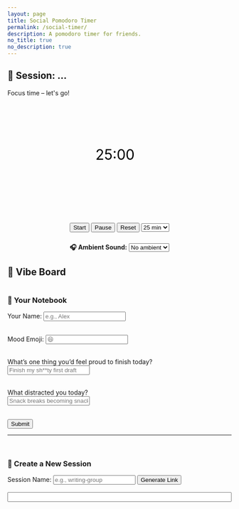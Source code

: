 ```yaml
---
layout: page
title: Social Pomodoro Timer
permalink: /social-timer/
description: A pomodoro timer for friends.  
no_title: true
no_description: true
---
```


<body>

  <style>

  .circle-timer {
    width: 220px;
    height: 220px;
    margin: 2rem auto;
    position: relative;
    background: transparent !important;
  }


  .controls {
    text-align: center;
    margin-top: 1rem;
  }
    
  #vibeBoard {
    display: flex;
    flex-wrap: wrap;
    gap: 1rem;
  }

  .vibe-card {
    border: 1px solid #ddd;
    padding: 1rem;
    border-radius: 10px;
    width: 250px;
    background: #f9f9f9;
    font-family: system-ui, sans-serif;
    box-shadow: 0 2px 5px rgba(0,0,0,0.05);
  }

  :root {
  --accent-focus: #FF9687;   /* Pastel coral */
  --accent-break: #A3D9FF;   /* Soft blue */
}
</style>

 <h2 id="sessionHeader">🔗 Session: ...</h2>


  <div class="status" id="status">Focus time – let's go!</div>
      
  <div class="circle-timer">
    <svg viewBox="0 0 100 100" width="200" height="200">
      <circle cx="50" cy="50" r="45" fill="none" />
      <path id="pie" fill="#FF9687" transform="rotate(0,50,50)" />
      <text x="50" y="55" text-anchor="middle" font-size="16" id="timerText">25:00</text>
    </svg>
  </div>
  
  <div class="controls">
    <button onclick="startTimer()">Start</button>
    <button onclick="pauseTimer()">Pause</button>
    <button onclick="resetTimer()">Reset</button>
    <select id="focusDuration" onchange="setFocusDuration(this.value)">
      <option value="25">25 min</option>
      <option value="50">50 min</option>
      <option value="90">90 min</option>
    </select>
  </div>


<div style="text-align: center; margin-top: 1.5rem;">
  <label><strong>🎧 Ambient Sound:</strong></label>
  <select id="ambientSelect" onchange="playAmbient()">
    <option value="">No ambient</option>
    <option value="https://archive.org/download/relaxingsounds/FIRE%202%203h%20Blazing%20Fireplace.mp3">🔥 Fireplace</option>
    <option value="https://archive.org/download/relaxingsounds/Rain%207%20%28Lightest%29%208h%20DripsOnTrees-no%20thunder.mp3">🌧 Rain</option>
    <option value="https://archive.org/download/relaxingsounds/Wind%201%208h%20%28or%20Rapids%29%20Gentle%2CLowPitch%2CBrownNoise.mp3">💨 Wind</option>
    <option value="https://archive.org/download/relaxingsounds/Snowfall%20%26%20Wind%28Lite%29%2010h%20Dusk%20into%20Night-Forest.mp3">🌲 Forest</option>
  </select>

  <audio id="ambientPlayer" loop></audio>
</div>
  
  <div>
    <h2>💬 Vibe Board</h2>
    <div id="vibeBoard"></div>
  </div>



  <div id="submitPanel">
  <h3>📝 Your Notebook </h3>

  <label>Your Name:
  <input type="text" id="userNameInput" placeholder="e.g., Alex" />
  </label><br><br>

  <label>Mood Emoji:
    <input type="text" id="moodEmojiInput" placeholder="😄" maxlength="2" />
  </label><br><br>

  <label>What’s one thing you’d feel proud to finish today?<br>
    <input type="text" id="reflection1Input" placeholder="Finish my sh**ty first draft" />
  </label><br><br>

  <label>What distracted you today?<br>
    <input type="text" id="reflection2Input" placeholder="Snack breaks becoming snack meals" />
  </label><br><br>

  <button onclick="submitVibe()">Submit</button>

  
</div>

   <hr><br>
  <div id="linkGenerator">
    <h3>🔗 Create a New Session</h3>
    <label>Session Name:
      <input type="text" id="newSessionInput" placeholder="e.g., writing-group" />
    </label>
    <button onclick="generateSessionLink()">Generate Link</button>
    <br><br>
    <input type="text" id="generatedLink" readonly style="width: 100%; font-size: 0.9rem;" />
  </div>

<!-- Firebase v8 SDKs -->
<script src="https://www.gstatic.com/firebasejs/8.10.0/firebase-app.js"></script>
<script src="https://www.gstatic.com/firebasejs/8.10.0/firebase-firestore.js"></script>

<script>
  const firebaseConfig = {
    apiKey: "AIzaSyAW3sw__h-YyGOBowZULt2iZ59CP8KkU34",
    authDomain: "social-timer-a2315.firebaseapp.com",
    projectId: "social-timer-a2315",
    storageBucket: "social-timer-a2315.firebasestorage.app",
    messagingSenderId: "68840014890",
    appId: "1:68840014890:web:ac1b634ab00b41622eef53"
  };

  firebase.initializeApp(firebaseConfig);
  const db = firebase.firestore();

 const sessionName = new URLSearchParams(window.location.search).get("session") || "testSession1";
document.getElementById("sessionHeader").textContent = `🔗 Session: ${sessionName}`;


  
   // Get or generate user ID
  let userId = localStorage.getItem("vibeUserId");
  if (!userId) {
    userId = "user" + Math.floor(Math.random() * 100000);
    localStorage.setItem("vibeUserId", userId);
  }
  
  db.collection("sessions")
    .doc(sessionName)
    .collection("participants")
    .onSnapshot((snapshot) => {
      let container = document.getElementById("vibeBoard");
      container.innerHTML = ""; // clear old content
      snapshot.forEach((doc) => {
        const data = doc.data();
        const div = document.createElement("div");
        div.className = "vibe-card";
        div.innerHTML = `
          <p style="font-size: 2rem; margin: 0;">${data.moodEmoji || "🙂"}</p>
          <p><strong>🎯 Goal:</strong> ${data.reflection1 || "-"}</p>
          <p><strong>💭 Distraction:</strong> ${data.reflection2 || "-"}</p>
        `;
        container.appendChild(div);
      });
    });


  
  
  function submitVibe() {
    const mood = document.getElementById("moodEmojiInput").value || "🙂";
    const r1 = document.getElementById("reflection1Input").value;
    const r2 = document.getElementById("reflection2Input").value;



    db.collection("sessions").doc(sessionName)
      .collection("participants").doc(userId)
      .set({
        moodEmoji: mood,
        reflection1: r1,
        reflection2: r2,
        timestamp: firebase.firestore.FieldValue.serverTimestamp()
      })
      .then(() => {
        console.log("✅ Vibe submitted");
      })
      .catch((error) => {
        console.error("❌ Submit error:", error);
      });
  }

  function generateSessionLink() {
  const session = document.getElementById("newSessionInput").value.trim();
  if (!session) {
    alert("Please enter a session name.");
    return;
  }

  const base = window.location.origin + window.location.pathname;
  const fullLink = `${base}?session=${encodeURIComponent(session)}`;
  document.getElementById("generatedLink").value = fullLink;
}

 function playAmbient() {
  const player = document.getElementById("ambientPlayer");
  const url = document.getElementById("ambientSelect").value;
  if (url) {
    player.src = url;
    player.play();
  } else {
    player.pause();
    player.src = "";
  }
}
  
</script>

<script src="/assets/js/timer-social.js"></script>

</body>
